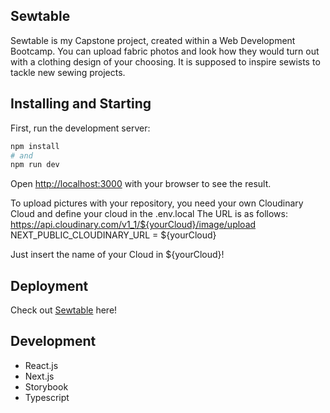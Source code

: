 ## Sewtable

Sewtable is my Capstone project, created within a Web Development Bootcamp.
You can upload fabric photos and look how they would turn out with a clothing design of your choosing. It is supposed to inspire sewists to tackle new sewing projects.

## Installing and Starting

First, run the development server:

```bash
npm install
# and
npm run dev
```

Open [http://localhost:3000](http://localhost:3000) with your browser to see the result.

To upload pictures with your repository, you need your own Cloudinary Cloud and define your cloud in the .env.local
The URL is as follows:
https://api.cloudinary.com/v1_1/${yourCloud}/image/upload
NEXT_PUBLIC_CLOUDINARY_URL = ${yourCloud}

Just insert the name of your Cloud in ${yourCloud}!

## Deployment

Check out [Sewtable](https://sewtable.herokuapp.com/) here!

## Development

- React.js
- Next.js
- Storybook
- Typescript
